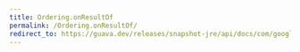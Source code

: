 ```yaml
---
title: Ordering.onResultOf
permalink: /Ordering.onResultOf/
redirect_to: https://guava.dev/releases/snapshot-jre/api/docs/com/google/common/collect/Ordering.html#onResultOf-com.google.common.base.Function-
---
```

